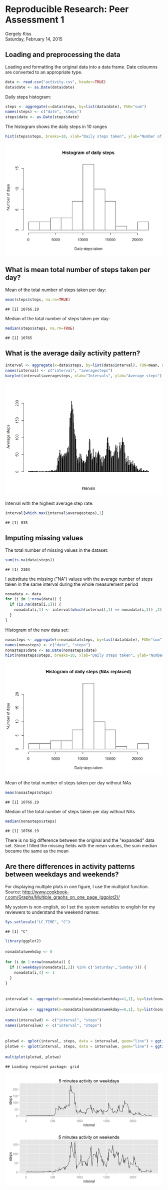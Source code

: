 # Reproducible Research: Peer Assessment 1
Gergely Kiss  
Saturday, February 14, 2015  

## Loading and preprocessing the data
Loading and formatting the original data into a data frame. Date coloumns are converted to an appropriate type.


```r
data <- read.csv("activity.csv", header=TRUE)
data$date <- as.Date(data$date)
```

Daily steps histogram:


```r
steps <- aggregate(x=data$steps, by=list(data$date), FUN="sum")
names(steps) <- c("date", "steps")
steps$date <- as.Date(steps$date)
```

The histogram shows the daily steps in 10 ranges

```r
hist(steps$steps, breaks=10, xlab="Daily steps taken", ylab="Number of days", main = "Histogram of daily steps")
```

![](PA1_template_files/figure-html/unnamed-chunk-3-1.png) 


## What is mean total number of steps taken per day?
Mean of the total number of steps taken per day:


```r
mean(steps$steps, na.rm=TRUE)
```

```
## [1] 10766.19
```


Median of the total number of steps taken per day:


```r
median(steps$steps, na.rm=TRUE)
```

```
## [1] 10765
```


## What is the average daily activity pattern?


```r
interval <- aggregate(x=data$steps, by=list(data$interval), FUN=mean, na.rm=TRUE)
names(interval) <- c("interval", "averagesteps")
barplot(interval$averagesteps, xlab="Intervals", ylab="Average steps")
```

![](PA1_template_files/figure-html/unnamed-chunk-6-1.png) 

Interval with the highest average step rate:


```r
interval[which.max(interval$averagesteps),1] 
```

```
## [1] 835
```


## Imputing missing values

The total number of missing values in the dataset:


```r
sum(is.na(data$steps))
```

```
## [1] 2304
```

I substitute the missing ("NA") values with the average number of steps taken in the same interval during the whole measurement period


```r
nonadata <- data
for (i in 1:nrow(data)) {
  if (is.na(data[i,1])) {
    nonadata[i,1] <- interval[which(interval[,1] == nonadata[i,3]) ,2]
  }
}
```

Histogram of the new data set:


```r
nonasteps <- aggregate(x=nonadata$steps, by=list(data$date), FUN="sum")
names(nonasteps) <- c("date", "steps")
nonasteps$date <- as.Date(nonasteps$date)
hist(nonasteps$steps, breaks=10, xlab="Daily steps taken", ylab="Number of days", main = "Histogram of daily steps (NAs replaced)" )
```

![](PA1_template_files/figure-html/unnamed-chunk-10-1.png) 

Mean of the total number of steps taken per day without NAs


```r
mean(nonasteps$steps)
```

```
## [1] 10766.19
```


Median of the total number of steps taken per day without NAs


```r
median(nonasteps$steps)
```

```
## [1] 10766.19
```

There is no big difference between the original and the "expanded" data set. Since I filled the missing fields with the mean values, the sum median became the same as the mean

## Are there differences in activity patterns between weekdays and weekends?

For displaying multiple plots in one figure, I use the multiplot function. 
Source: http://www.cookbook-r.com/Graphs/Multiple_graphs_on_one_page_(ggplot2)/



My system is non-english, so I set the system variables to english for my reviewers to understand the weekend names:


```r
Sys.setlocale("LC_TIME", "C")
```

```
## [1] "C"
```

```r
library(ggplot2)

nonadata$weekday <- 0

for (i in 1:nrow(nonadata)) {
  if ((!weekdays(nonadata[i,2]) %in% c('Saturday','Sunday'))) {
    nonadata[i,4] <- 1
  }
}


intervalwd <- aggregate(x=nonadata[nonadata$weekday==1,1], by=list(nonadata[nonadata$weekday==1,3]), FUN=mean, na.rm=TRUE)

intervalwe <- aggregate(x=nonadata[nonadata$weekday==0,1], by=list(nonadata[nonadata$weekday==0,3]), FUN=mean, na.rm=TRUE)

names(intervalwd) <- c("interval", "steps")
names(intervalwe) <- c("interval", "steps")


plotwd <- qplot(interval, steps, data = intervalwd, geom="line") + ggtitle("5 minutes activity on weekdays")
plotwe <- qplot(interval, steps, data = intervalwe, geom="line") + ggtitle("5 minutes activity on weekends")

multiplot(plotwd, plotwe)
```

```
## Loading required package: grid
```

![](PA1_template_files/figure-html/unnamed-chunk-14-1.png) 
